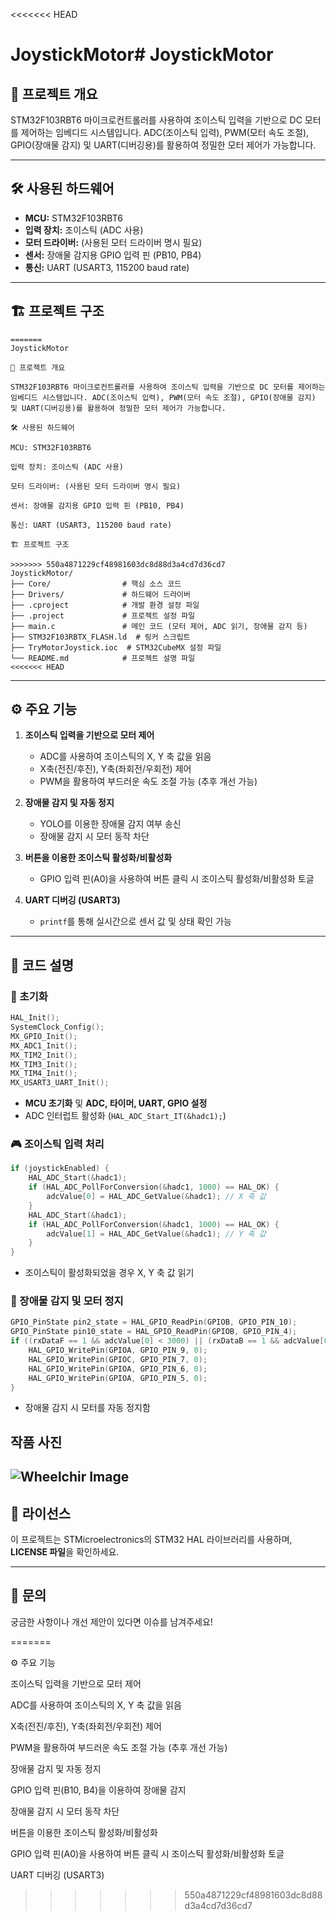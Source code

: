 <<<<<<< HEAD
# JoystickMotor# JoystickMotor

## 📌 프로젝트 개요
STM32F103RBT6 마이크로컨트롤러를 사용하여 조이스틱 입력을 기반으로 DC 모터를 제어하는 임베디드 시스템입니다. ADC(조이스틱 입력), PWM(모터 속도 조절), GPIO(장애물 감지) 및 UART(디버깅용)를 활용하여 정밀한 모터 제어가 가능합니다.

---

## 🛠 사용된 하드웨어
- **MCU:** STM32F103RBT6
- **입력 장치:** 조이스틱 (ADC 사용)
- **모터 드라이버:** (사용된 모터 드라이버 명시 필요)
- **센서:** 장애물 감지용 GPIO 입력 핀 (PB10, PB4)
- **통신:** UART (USART3, 115200 baud rate)

---

## 🏗 프로젝트 구조
```plaintext
=======
JoystickMotor

📌 프로젝트 개요

STM32F103RBT6 마이크로컨트롤러를 사용하여 조이스틱 입력을 기반으로 DC 모터를 제어하는 임베디드 시스템입니다. ADC(조이스틱 입력), PWM(모터 속도 조절), GPIO(장애물 감지) 및 UART(디버깅용)를 활용하여 정밀한 모터 제어가 가능합니다.

🛠 사용된 하드웨어

MCU: STM32F103RBT6

입력 장치: 조이스틱 (ADC 사용)

모터 드라이버: (사용된 모터 드라이버 명시 필요)

센서: 장애물 감지용 GPIO 입력 핀 (PB10, PB4)

통신: UART (USART3, 115200 baud rate)

🏗 프로젝트 구조

>>>>>>> 550a4871229cf48981603dc8d88d3a4cd7d36cd7
JoystickMotor/
├── Core/                # 핵심 소스 코드
├── Drivers/             # 하드웨어 드라이버
├── .cproject            # 개발 환경 설정 파일
├── .project             # 프로젝트 설정 파일
├── main.c               # 메인 코드 (모터 제어, ADC 읽기, 장애물 감지 등)
├── STM32F103RBTX_FLASH.ld  # 링커 스크립트
├── TryMotorJoystick.ioc  # STM32CubeMX 설정 파일
└── README.md            # 프로젝트 설명 파일
<<<<<<< HEAD
```

---

## ⚙️ 주요 기능
1. **조이스틱 입력을 기반으로 모터 제어**
   - ADC를 사용하여 조이스틱의 X, Y 축 값을 읽음
   - X축(전진/후진), Y축(좌회전/우회전) 제어
   - PWM을 활용하여 부드러운 속도 조절 가능 (추후 개선 가능)

2. **장애물 감지 및 자동 정지**
   - YOLO를 이용한 장애물 감지 여부 송신
   - 장애물 감지 시 모터 동작 차단

3. **버튼을 이용한 조이스틱 활성화/비활성화**
   - GPIO 입력 핀(A0)을 사용하여 버튼 클릭 시 조이스틱 활성화/비활성화 토글

4. **UART 디버깅 (USART3)**
   - `printf`를 통해 실시간으로 센서 값 및 상태 확인 가능 

---

## 🔧 코드 설명
### 🏁 초기화
```c
HAL_Init();
SystemClock_Config();
MX_GPIO_Init();
MX_ADC1_Init();
MX_TIM2_Init();
MX_TIM3_Init();
MX_TIM4_Init();
MX_USART3_UART_Init();
```
- **MCU 초기화** 및 **ADC, 타이머, UART, GPIO 설정**
- ADC 인터럽트 활성화 (`HAL_ADC_Start_IT(&hadc1);`)

### 🎮 조이스틱 입력 처리
```c
if (joystickEnabled) {
    HAL_ADC_Start(&hadc1);
    if (HAL_ADC_PollForConversion(&hadc1, 1000) == HAL_OK) {
        adcValue[0] = HAL_ADC_GetValue(&hadc1); // X 축 값
    }
    HAL_ADC_Start(&hadc1);
    if (HAL_ADC_PollForConversion(&hadc1, 1000) == HAL_OK) {
        adcValue[1] = HAL_ADC_GetValue(&hadc1); // Y 축 값
    }
}
```
- 조이스틱이 활성화되었을 경우 X, Y 축 값 읽기

### 🚧 장애물 감지 및 모터 정지
```c
GPIO_PinState pin2_state = HAL_GPIO_ReadPin(GPIOB, GPIO_PIN_10);
GPIO_PinState pin10_state = HAL_GPIO_ReadPin(GPIOB, GPIO_PIN_4);
if ((rxDataF == 1 && adcValue[0] < 3000) || (rxDataB == 1 && adcValue[0] > 3200)) {
    HAL_GPIO_WritePin(GPIOA, GPIO_PIN_9, 0);
    HAL_GPIO_WritePin(GPIOC, GPIO_PIN_7, 0);
    HAL_GPIO_WritePin(GPIOA, GPIO_PIN_6, 0);
    HAL_GPIO_WritePin(GPIOA, GPIO_PIN_5, 0);
}
```
- 장애물 감지 시 모터를 자동 정지함
## 작품 사진
![Wheelchir Image](../wheelchair.jpg)
---

## 📜 라이선스
이 프로젝트는 STMicroelectronics의 STM32 HAL 라이브러리를 사용하며, **LICENSE 파일**을 확인하세요.

---

## 💬 문의
궁금한 사항이나 개선 제안이 있다면 이슈를 남겨주세요!

=======

⚙️ 주요 기능

조이스틱 입력을 기반으로 모터 제어

ADC를 사용하여 조이스틱의 X, Y 축 값을 읽음

X축(전진/후진), Y축(좌회전/우회전) 제어

PWM을 활용하여 부드러운 속도 조절 가능 (추후 개선 가능)

장애물 감지 및 자동 정지

GPIO 입력 핀(B10, B4)을 이용하여 장애물 감지

장애물 감지 시 모터 동작 차단

버튼을 이용한 조이스틱 활성화/비활성화

GPIO 입력 핀(A0)을 사용하여 버튼 클릭 시 조이스틱 활성화/비활성화 토글

UART 디버깅 (USART3)
>>>>>>> 550a4871229cf48981603dc8d88d3a4cd7d36cd7
